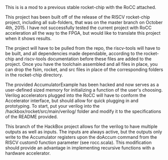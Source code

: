 This is is a mod to a previous stable rocket-chip with the RoCC attached.

This project has been built off of the release of the RISCV rocket-chip
project, including all sub-folders, that was on the master branch on
October 4th, 2015. I have not successfully tested the current project 
with RoCC acceleration all the way to the FPGA, but would like to translate
this project when it shows results.

The project will have to be pulled from the repo, the riscv-tools will have
to be built, and all dependencies made dependable, according to the 
rocket-chip and riscv-tools documentation before these files are added to 
the project. Once you have the toolchain assembled and all files in place, 
you can drop the fsim, rocket, and src files in place of the corresponding 
folders in the rocket-chip directory.

The provided AccumulatorExample has been hacked and now serves as a
user-defined sized memory for initializing a function of the user's 
choosing. Verilog accelerators plugged into the RoCC
will have to conform the Accelerator interface, but should allow for 
quick plugging in and prototyping. To start, put your verilog into the 
/hackbox/rocket/src/main/verilog/ folder and modify it to the specifications
of the README provided.

This branch of the HackBox project allows for the verilog to have multiple
outputs as well as inputs. The inputs are always active, but the outputs 
only write to the Accumulator registers upon the doAccum command from 
the RISCV custom0 function parameter (see rocc.scala). This modification
should provide an advantage in implementing recursive functions with 
a hardware accelerator.
